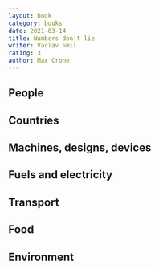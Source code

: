 ```yaml
---
layout: book
category: books
date: 2021-03-14
title: Numbers don't lie
writer: Vaclav Smil
rating: 3
author: Max Crone
---
```


## People

## Countries

## Machines, designs, devices

## Fuels and electricity

## Transport

## Food

## Environment
